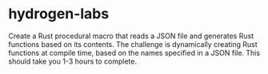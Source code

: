 # hydrogen-labs
Create a Rust procedural macro that reads a JSON file and generates Rust functions based on its contents. The challenge is dynamically creating Rust functions at compile time, based on the names specified in a JSON file. This should take you 1-3 hours to complete.
